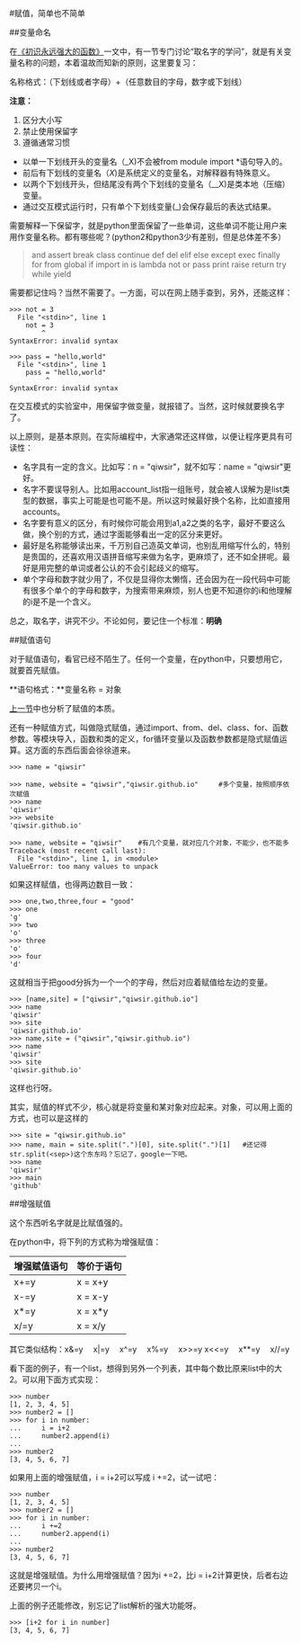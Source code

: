 #赋值，简单也不简单

##变量命名

在[《初识永远强大的函数》](./106.md)一文中，有一节专门讨论“取名字的学问”，就是有关变量名称的问题，本着温故而知新的原则，这里要复习：

名称格式：（下划线或者字母）+（任意数目的字母，数字或下划线）

**注意：**

1. 区分大小写
2. 禁止使用保留字
3. 遵循通常习惯

- 以单一下划线开头的变量名（_X)不会被from module import *语句导入的。
- 前后有下划线的变量名（_X_)是系统定义的变量名，对解释器有特殊意义。
- 以两个下划线开头，但结尾没有两个下划线的变量名（__X)是类本地（压缩）变量。
- 通过交互模式运行时，只有单个下划线变量(_)会保存最后的表达式结果。

需要解释一下保留字，就是python里面保留了一些单词，这些单词不能让用户来用作变量名称。都有哪些呢？(python2和python3少有差别，但是总体差不多）

>and assert break class continue def del elif else except exec finally for from global if import in is lambda not or pass print raise return try while yield

需要都记住吗？当然不需要了。一方面，可以在网上随手查到，另外，还能这样：

    >>> not = 3
      File "<stdin>", line 1
        not = 3
            ^
    SyntaxError: invalid syntax
    
    >>> pass = "hello,world"
      File "<stdin>", line 1
        pass = "hello,world"
             ^
    SyntaxError: invalid syntax

在交互模式的实验室中，用保留字做变量，就报错了。当然，这时候就要换名字了。

以上原则，是基本原则。在实际编程中，大家通常还这样做，以便让程序更具有可读性：

- 名字具有一定的含义。比如写：n = "qiwsir"，就不如写：name = "qiwsir"更好。
- 名字不要误导别人。比如用account_list指一组账号，就会被人误解为是list类型的数据，事实上可能是也可能不是。所以这时候最好换个名称，比如直接用accounts。
- 名字要有意义的区分，有时候你可能会用到a1,a2之类的名字，最好不要这么做，换个别的方式，通过字面能够看出一定的区分来更好。
- 最好是名称能够读出来，千万别自己造英文单词，也别乱用缩写什么的，特别是贵国的，还喜欢用汉语拼音缩写来做为名字，更麻烦了，还不如全拼呢。最好是用完整的单词或者公认的不会引起歧义的缩写。
- 单个字母和数字就少用了，不仅是显得你太懒惰，还会因为在一段代码中可能有很多个单个的字母和数字，为搜索带来麻烦，别人也更不知道你的i和他理解的i是不是一个含义。

总之，取名字，讲究不少。不论如何，要记住一个标准：**明确**

##赋值语句

对于赋值语句，看官已经不陌生了。任何一个变量，在python中，只要想用它，就要首先赋值。

**语句格式：**变量名称 = 对象

[上一节](./126.md)中也分析了赋值的本质。

还有一种赋值方式，叫做隐式赋值，通过import、from、del、class、for、函数参数。等模块导入，函数和类的定义，for循环变量以及函数参数都是隐式赋值运算。这方面的东西后面会徐徐道来。

    >>> name = "qiwsir"

    >>> name, website = "qiwsir","qiwsir.github.io"     #多个变量，按照顺序依次赋值
    >>> name
    'qiwsir'
    >>> website
    'qiwsir.github.io'
    
    >>> name, website = "qiwsir"    #有几个变量，就对应几个对象，不能少，也不能多
    Traceback (most recent call last):
      File "<stdin>", line 1, in <module>
    ValueError: too many values to unpack

如果这样赋值，也得两边数目一致：

    >>> one,two,three,four = "good"
    >>> one
    'g'
    >>> two
    'o'
    >>> three
    'o'
    >>> four
    'd'

这就相当于把good分拆为一个一个的字母，然后对应着赋值给左边的变量。

    >>> [name,site] = ["qiwsir","qiwsir.github.io"]
    >>> name
    'qiwsir'
    >>> site
    'qiwsir.github.io'
    >>> name,site = ("qiwsir","qiwsir.github.io")
    >>> name
    'qiwsir'
    >>> site
    'qiwsir.github.io'

这样也行呀。

其实，赋值的样式不少，核心就是将变量和某对象对应起来。对象，可以用上面的方式，也可以是这样的

    >>> site = "qiwsir.github.io"
    >>> name, main = site.split(".")[0], site.split(".")[1]   #还记得str.split(<sep>)这个东东吗？忘记了，google一下吧。
    >>> name
    'qiwsir'
    >>> main
    'github'

##增强赋值

这个东西听名字就是比赋值强的。

在python中，将下列的方式称为增强赋值：

|增强赋值语句|等价于语句|
|------------|----------|
| x+=y | x = x+y |
| x-=y | x = x-y |
| x*=y | x = x*y |
| x/=y | x = x/y |

其它类似结构：x&=y　 x|=y 　x^=y 　x%=y 　x>>=y  x<<=y 　x**=y 　x//=y

看下面的例子，有一个list，想得到另外一个列表，其中每个数比原来list中的大2。可以用下面方式实现：

    >>> number
    [1, 2, 3, 4, 5]
    >>> number2 = []
    >>> for i in number:
    ...     i = i+2
    ...     number2.append(i)
    ... 
    >>> number2
    [3, 4, 5, 6, 7]

如果用上面的增强赋值，i = i+2可以写成 i +=2，试一试吧：

    >>> number
    [1, 2, 3, 4, 5]
    >>> number2 = []
    >>> for i in number:
    ...     i +=2
    ...     number2.append(i)
    ... 
    >>> number2
    [3, 4, 5, 6, 7]

这就是增强赋值。为什么用增强赋值？因为i +=2，比i = i+2计算更快，后者右边还要拷贝一个i。

上面的例子还能修改，别忘记了list解析的强大功能呀。

    >>> [i+2 for i in number]
    [3, 4, 5, 6, 7]
